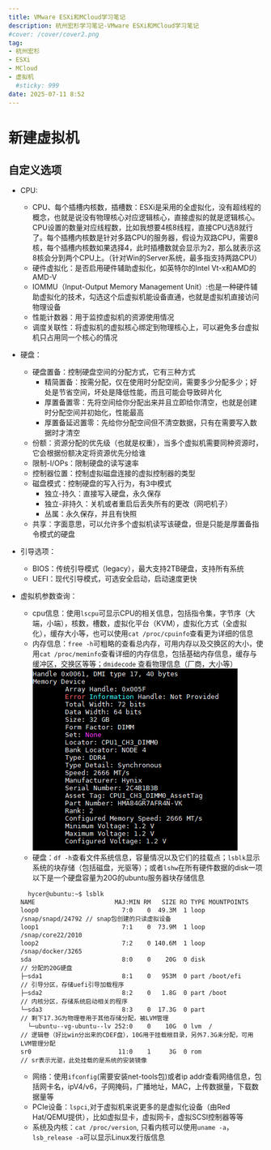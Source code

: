 ```yaml
---
title: VMware ESXi和MCloud学习笔记
description: 杭州宏杉学习笔记-VMware ESXi和MCloud学习笔记
#cover: /cover/cover2.png
tag:
- 杭州宏杉
- ESXi
- MCloud
- 虚拟机
  #sticky: 999
date: 2025-07-11 8:52
---
```


# 新建虚拟机

## 自定义选项

* CPU:
  * CPU、每个插槽内核数，插槽数：ESXi是采用的全虚拟化，没有超线程的概念，也就是说没有物理核心对应逻辑核心，直接虚拟的就是逻辑核心。CPU设置的数量对应线程数，比如我想要4核8线程，直接CPU选8就行了。每个插槽内核数是针对多路CPU的服务器，假设为双路CPU，需要8核，每个插槽内核数如果选择4，此时插槽数就会显示为2，那么就表示这8核会分到两个CPU上。（针对Win的Server系统，最多指支持两路CPU）
  * 硬件虚拟化：是否启用硬件辅助虚拟化，如英特尔的Intel Vt-x和AMD的AMD-V
  * IOMMU（Input-Output Memory Management Unit）:也是一种硬件辅助虚拟化的技术，勾选这个后虚拟机能设备直通，也就是虚拟机直接访问物理设备
  * 性能计数器：用于监控虚拟机的资源使用情况
  * 调度关联性：将虚拟机的虚拟核心绑定到物理核心上，可以避免多台虚拟机只占用同一个核心的情况

* 硬盘：
  * 硬盘置备：控制硬盘空间的分配方式，它有三种方式
    * 精简置备：按需分配，仅在使用时分配空间，需要多少分配多少；好处是节省空间，坏处是降低性能，而且可能会导致碎片化
    * 厚置备置零：先将空间给你分配出来并且立即给你清空，也就是创建时分配空间并初始化，性能最高
    * 厚置备延迟置零：先给你分配空间但不清空数据，只有在需要写入数据时才清空
  * 份额：资源分配的优先级（也就是权重），当多个虚拟机需要同种资源时，它会根据份额决定将资源优先分给谁
  * 限制-I/OPs：限制硬盘的读写速率
  * 控制器位置：控制虚拟磁盘连接的虚拟控制器的类型
  * 磁盘模式：控制硬盘的写入行为，有3中模式
    * 独立-持久：直接写入硬盘，永久保存
    * 独立-非持久：关机或者重启后丢失所有的更改（网吧机子）
    * 丛属：永久保存，并且有快照
  * 共享：字面意思，可以允许多个虚拟机读写该硬盘，但是只能是厚置备指令模式的硬盘

* 引导选项：
  * BIOS：传统引导模式（legacy），最大支持2TB硬盘，支持所有系统
  * UEFI：现代引导模式，可选安全启动，启动速度更快

* 虚拟机参数查询：
  * cpu信息：使用`lscpu`可显示CPU的相关信息，包括指令集，字节序（大端，小端），核数，槽数，虚拟化平台（KVM），虚拟化方式（全虚拟化），缓存大小等，也可以使用`cat /proc/cpuinfo`查看更为详细的信息
  * 内存信息：`free -h`可粗略的查看总内存，可用内存以及交换区的大小，使用`cat /proc/meminfo`查看详细的内存信息，包括基础内存信息，缓存与缓冲区，交换区等等；`dmidecode` 查看物理信息（厂商，大小等）
  ![alt text](images/image.png)
  * 硬盘：`df -h`查看文件系统信息，容量情况以及它们的挂载点；`lsblk`显示系统的块存储（包括磁盘，光驱等）；或者`lshw`在所有硬件数据的disk一项
  以下是一个硬盘容量为20G的ubuntu服务器块存储信息
  
  ```text
    hycer@ubuntu:~$ lsblk
  NAME                      MAJ:MIN RM   SIZE RO TYPE MOUNTPOINTS
  loop0                       7:0    0  49.3M  1 loop /snap/snapd/24792 // snap包创建的只读虚拟设备
  loop1                       7:1    0  73.9M  1 loop /snap/core22/2010
  loop2                       7:2    0 140.6M  1 loop /snap/docker/3265
  sda                         8:0    0    20G  0 disk                   // 分配的20G硬盘
  ├─sda1                      8:1    0   953M  0 part /boot/efi         // 引导分区，存储uefi引导加载程序
  ├─sda2                      8:2    0   1.8G  0 part /boot             // 内核分区，存储系统启动相关的程序
  └─sda3                      8:3    0  17.3G  0 part                   // 剩下17.3G为物理卷用于其他存储分配，被LVM管理 
    └─ubuntu--vg-ubuntu--lv 252:0    0    10G  0 lvm  /                 // 逻辑卷（好比win分出来的CDEF盘），10G用于挂载根目录，另外7.3G未分配，可用LVM管理分配
  sr0                        11:0    1     3G  0 rom                    // sr表示光驱，此处挂载的是系统的安装镜像
  ```

  * 网络：使用`ifconfig`(需要安装net-tools包)或者ip addr查看网络信息，包括网卡名，ipV4/v6，子网掩码，广播地址，MAC，上传数据量，下载数据量等
  * PCIe设备：`lspci`,对于虚拟机来说更多的是虚拟化设备（由Red Hat/QEMU提供），比如虚拟显卡，虚拟网卡，虚拟SCSI控制器等等
  * 系统及内核：`cat /proc/version`, 只看内核可以使用`uname -a`，`lsb_release -a`可以显示Linux发行版信息
  
